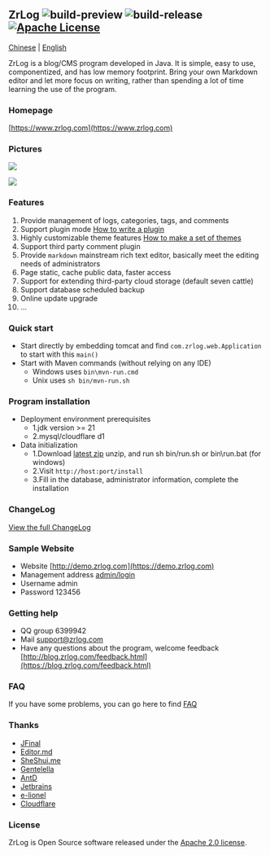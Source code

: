 ## ZrLog ![build-preview](https://github.com/94fzb/zrlog/actions/workflows/java-build-preview-package-zip.yml/badge.svg) ![build-release](https://github.com/94fzb/zrlog/actions/workflows/java-build-release-package-zip.yml/badge.svg) [![Apache License](http://img.shields.io/badge/license-apache2-orange.svg?style=flat)](http://www.apache.org/licenses/LICENSE-2.0)

[Chinese](README.md) | [English](README.en-us.md)

ZrLog is a blog/CMS program developed in Java. It is simple, easy to use, componentized, and has low memory footprint.
Bring your own Markdown editor and let more focus on writing, rather than spending a lot of time learning the use of the
program.

### Homepage

[https://www.zrlog.com](https://www.zrlog.com)

### Pictures

![](https://www.zrlog.com/assets/screenprint/post-detail.png)

![](https://www.zrlog.com/assets/screenprint/article-edit.png)

### Features

1. Provide management of logs, categories, tags, and comments
2. Support plugin mode [How to write a plugin](https://blog.zrlog.com/zrlog-plugin-dev.html)
3. Highly customizable theme features [How to make a set of themes](https://blog.zrlog.com/ake-theme-for-zrlog.html)
4. Support third party comment plugin
5. Provide `markdown` mainstream rich text editor, basically meet the editing needs of administrators
6. Page static, cache public data, faster access
7. Support for extending third-party cloud storage (default seven cattle)
8. Support database scheduled backup
9. Online update upgrade<br/>
10. ...

### Quick start

- Start directly by embedding tomcat and find `com.zrlog.web.Application` to start with this `main()`
- Start with Maven commands (without relying on any IDE)
    - Windows uses `bin\mvn-run.cmd`
    - Unix uses `sh bin/mvn-run.sh`

### Program installation

- Deployment environment prerequisites
    - 1.jdk version >= 21
    - 2.mysql/cloudflare d1
- Data initialization
    - 1.Download [latest zip](https://www.zrlog.com/download) unzip, and run sh bin/run.sh or bin\run.bat (for windows)
    - 2.Visit `http://host:port/install`
    - 3.Fill in the database, administrator information, complete the installation

### ChangeLog

[View the full ChangeLog](https://www.zrlog.com/changelog/index.html?ref=md)

### Sample Website

* Website [http://demo.zrlog.com](https://demo.zrlog.com)
* Management address [admin/login](https://demo.zrlog.com/admin/login)
* Username admin
* Password 123456

### Getting help

* QQ group 6399942
* Mail support@zrlog.com
* Have any questions about the program, welcome feedback [http://blog.zrlog.com/feedback.html](https://blog.zrlog.com/feedback.html)

### FAQ

If you have some problems, you can go here to find [FAQ](https://blog.zrlog.com/faq-collect.html)

### Thanks

* [JFinal](https://jfinal.com)
* [Editor.md](https://pandao.github.io/editor.md/)
* [SheShui.me](http://sheshui.me)
* [Gentelella](https://github.com/puikinsh/gentelella)
* [AntD](https://ant.design)
* [Jetbrains](https://www.jetbrains.com/)
* [e-lionel](http://www.e-lionel.com)
* [Cloudflare](https://www.cloudflare.com)

### License

ZrLog is Open Source software released under the [Apache 2.0 license](https://www.apache.org/licenses/LICENSE-2.0.html).
